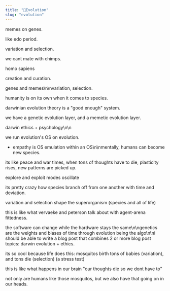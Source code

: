 ```yaml
---
title: "🐒Evolution"
slug: "evolution"
---
```


memes on genes.

like edo period.

variation and selection.

we cant mate with chimps.

homo sapiens

creation and curation.

genes and memes\n\nvariation, selection.

humanity is on its own when it comes to species.

darwinian evolution theory is a "good enough" system.

we have a genetic evolution layer, and a memetic evolution layer.

darwin ethics + psychology\n\n

we run evolution's OS on evolution.

+ empathy is OS emulation within an OS\n\nmentally, humans can become new species.

its like peace and war times, when tons of thoughts have to die, plasticity rises, new patterns are picked up.

explore and exploit modes oscillate

its pretty crazy how species branch off from one another with time and deviation.

variation and selection shape the superorganism (species and all of life)

this is like what vervaeke and peterson talk about with agent-arena fittedness.

the software can change while the hardware stays the same\n\ngenetics are the weights and biases of time through evolution being the algo\n\ni should be able to write a blog post that combines 2 or more blog post topics: darwin evolution + ethics.

its so cool because life does this: mosquitos birth tons of babies (variation), and tons die (selection) (a stress test)

this is like what happens in our brain "our thoughts die so we dont have to"

not only are humans like those mosquitos, but we also have that going on in our heads.
